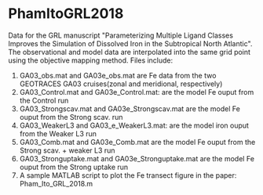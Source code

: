 # PhamItoGRL2018
Data for the GRL manuscript "Parameterizing Multiple Ligand Classes Improves the Simulation of Dissolved Iron in the Subtropical North Atlantic". The observational and model data are interpolated into the same grid point using the objective mapping method.  Files include:

1. GA03_obs.mat and GA03e_obs.mat are Fe data from the two GEOTRACES GA03 cruises(zonal and meridional, respectively)
2. GA03_Control.mat and GA03e_Control.mat: are the model Fe ouput from the Control run
3. GA03_Strongscav.mat and GA03e_Strongscav.mat are the model Fe ouput from the Strong scav. run
4. GA03_WeakerL3 and GA03_e_WeakerL3.mat: are the model iron ouput from the Weaker L3 run
5. GA03_Comb.mat and GA03e_Comb.mat are the model Fe ouput from the Strong scav. + weaker L3 run 
6. GA03_Stronguptake.mat and GA03e_Stronguptake.mat are the model Fe ouput from the Strong uptake run
7. A sample MATLAB script to plot the Fe transect figure in the paper: Pham_Ito_GRL_2018.m

